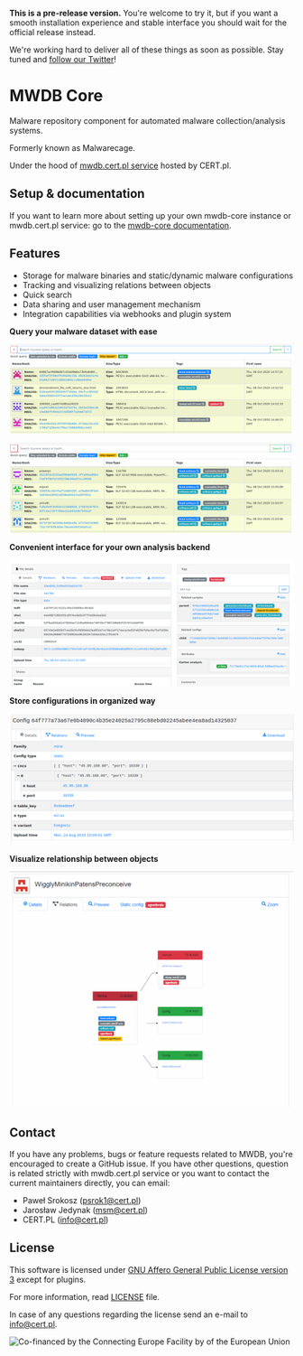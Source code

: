 **This is a pre-release version.** You're welcome to try it, but if you want a smooth installation experience and stable interface you should wait for the official release instead.

We're working hard to deliver all of these things as soon as possible. Stay tuned and [follow our Twitter](https://twitter.com/CERT_Polska_en)!

# MWDB Core

Malware repository component for automated malware collection/analysis systems. 

Formerly known as Malwarecage.

Under the hood of [mwdb.cert.pl service](https://mwdb.cert.pl) hosted by CERT.pl.

## Setup & documentation

If you want to learn more about setting up your own mwdb-core instance or mwdb.cert.pl service: go to the [mwdb-core documentation](https://mwdb.readthedocs.io/en/latest/).

## Features

- Storage for malware binaries and static/dynamic malware configurations
- Tracking and visualizing relations between objects
- Quick search
- Data sharing and user management mechanism
- Integration capabilities via webhooks and plugin system

**Query your malware dataset with ease**

![](docs/_static/44dwH7g.gif)

![](docs/_static/uRL9dt6.gif)

**Convenient interface for your own analysis backend**

![](docs/_static/whJxE0j.png)

**Store configurations in organized way**

![](docs/_static/eMmEaQo.png)

**Visualize relationship between objects**

![](docs/_static/XPiIboW.gif)

## Contact

If you have any problems, bugs or feature requests related to MWDB, you're encouraged to create a GitHub issue. If you have other questions, question is related strictly with mwdb.cert.pl service or you want to contact the current maintainers directly, you can email:

- Paweł Srokosz (psrok1@cert.pl)
- Jarosław Jedynak (msm@cert.pl)
- CERT.PL (info@cert.pl)

## License

This software is licensed under [GNU Affero General Public License version 3](http://www.gnu.org/licenses/agpl-3.0.html) except for plugins.

For more information, read [LICENSE](LICENSE) file.

In case of any questions regarding the license send an e-mail to info@cert.pl.

![Co-financed by the Connecting Europe Facility by of the European Union](https://www.cert.pl/wp-content/uploads/2019/02/en_horizontal_cef_logo-1.png)
